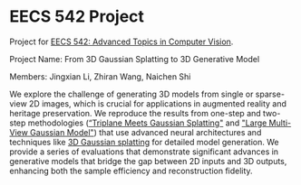 # EECS 542 Project
Project for [EECS 542: Advanced Topics in Computer Vision](https://web.eecs.umich.edu/~ahowens/eecs542/w24/).

Project Name: From 3D Gaussian Splatting to 3D Generative Model

Members: Jingxian Li, Zhiran Wang, Naichen Shi

We explore the challenge of generating 3D models from single or sparse-view 2D images, which is crucial for applications in augmented reality and heritage preservation. We reproduce the results from one-step and two-step methodologies ([“Triplane Meets Gaussian Splatting"](https://arxiv.org/abs/2312.09147) and ["Large Multi-View Gaussian Model"](https://me.kiui.moe/lgm/)) that use advanced neural architectures and techniques like [3D Gaussian splatting](https://repo-sam.inria.fr/fungraph/3d-gaussian-splatting/) for detailed model generation. We provide a series of evaluations that demonstrate significant advances in generative models that bridge the gap between 2D inputs and 3D outputs, enhancing both the sample efficiency and reconstruction fidelity.


